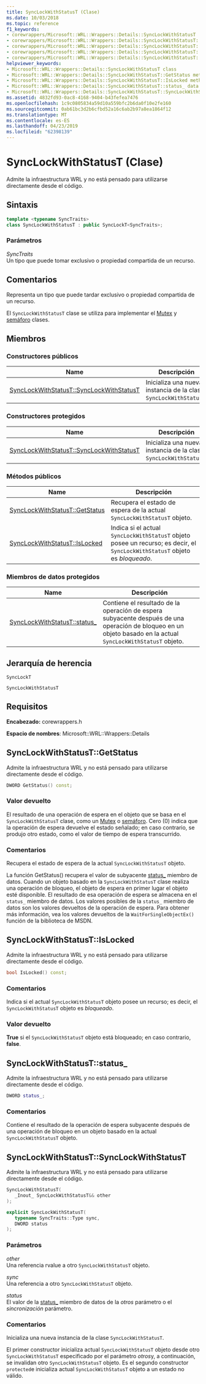 ```yaml
---
title: SyncLockWithStatusT (Clase)
ms.date: 10/03/2018
ms.topic: reference
f1_keywords:
- corewrappers/Microsoft::WRL::Wrappers::Details::SyncLockWithStatusT
- corewrappers/Microsoft::WRL::Wrappers::Details::SyncLockWithStatusT::GetStatus
- corewrappers/Microsoft::WRL::Wrappers::Details::SyncLockWithStatusT::IsLocked
- corewrappers/Microsoft::WRL::Wrappers::Details::SyncLockWithStatusT::status_
- corewrappers/Microsoft::WRL::Wrappers::Details::SyncLockWithStatusT::SyncLockWithStatusT
helpviewer_keywords:
- Microsoft::WRL::Wrappers::Details::SyncLockWithStatusT class
- Microsoft::WRL::Wrappers::Details::SyncLockWithStatusT::GetStatus method
- Microsoft::WRL::Wrappers::Details::SyncLockWithStatusT::IsLocked method
- Microsoft::WRL::Wrappers::Details::SyncLockWithStatusT::status_ data member
- Microsoft::WRL::Wrappers::Details::SyncLockWithStatusT::SyncLockWithStatusT, constructor
ms.assetid: 4832fd93-0ac8-4168-9404-b43fefea7476
ms.openlocfilehash: 1c9c0805834a59d10a559bfc2b6da0f10e2fe160
ms.sourcegitcommit: 0ab61bc3d2b6cfbd52a16c6ab2b97a8ea1864f12
ms.translationtype: MT
ms.contentlocale: es-ES
ms.lasthandoff: 04/23/2019
ms.locfileid: "62398139"
---
```

# <a name="synclockwithstatust-class"></a>SyncLockWithStatusT (Clase)

Admite la infraestructura WRL y no está pensado para utilizarse directamente desde el código.

## <a name="syntax"></a>Sintaxis

```cpp
template <typename SyncTraits>
class SyncLockWithStatusT : public SyncLockT<SyncTraits>;
```

### <a name="parameters"></a>Parámetros

*SyncTraits*<br/>
Un tipo que puede tomar exclusivo o propiedad compartida de un recurso.

## <a name="remarks"></a>Comentarios

Representa un tipo que puede tardar exclusivo o propiedad compartida de un recurso.

El `SyncLockWithStatusT` clase se utiliza para implementar el [Mutex](mutex-class.md) y [semáforo](semaphore-class.md) clases.

## <a name="members"></a>Miembros

### <a name="public-constructors"></a>Constructores públicos

Name                                                             | Descripción
---------------------------------------------------------------- | --------------------------------------------------------------
[SyncLockWithStatusT::SyncLockWithStatusT](#synclockwithstatust) | Inicializa una nueva instancia de la clase `SyncLockWithStatusT`.

### <a name="protected-constructors"></a>Constructores protegidos

Name                                                             | Descripción
---------------------------------------------------------------- | --------------------------------------------------------------
[SyncLockWithStatusT::SyncLockWithStatusT](#synclockwithstatust) | Inicializa una nueva instancia de la clase `SyncLockWithStatusT`.

### <a name="public-methods"></a>Métodos públicos

Name                                         | Descripción
-------------------------------------------- | ----------------------------------------------------------------------------------------------------------------------------------
[SyncLockWithStatusT::GetStatus](#getstatus) | Recupera el estado de espera de la actual `SyncLockWithStatusT` objeto.
[SyncLockWithStatusT::IsLocked](#islocked)   | Indica si el actual `SyncLockWithStatusT` objeto posee un recurso; es decir, el `SyncLockWithStatusT` objeto es *bloqueado*.

### <a name="protected-data-members"></a>Miembros de datos protegidos

Name                                    | Descripción
--------------------------------------- | ----------------------------------------------------------------------------------------------------------------------------------------
[SyncLockWithStatusT::status_](#status) | Contiene el resultado de la operación de espera subyacente después de una operación de bloqueo en un objeto basado en la actual `SyncLockWithStatusT` objeto.

## <a name="inheritance-hierarchy"></a>Jerarquía de herencia

`SyncLockT`

`SyncLockWithStatusT`

## <a name="requirements"></a>Requisitos

**Encabezado:** corewrappers.h

**Espacio de nombres**: Microsoft::WRL::Wrappers::Details

## <a name="getstatus"></a>SyncLockWithStatusT::GetStatus

Admite la infraestructura WRL y no está pensado para utilizarse directamente desde el código.

```cpp
DWORD GetStatus() const;
```

### <a name="return-value"></a>Valor devuelto

El resultado de una operación de espera en el objeto que se basa en el `SyncLockWithStatusT` clase, como un [Mutex](mutex-class.md) o [semáforo](semaphore-class.md). Cero (0) indica que la operación de espera devuelve el estado señalado; en caso contrario, se produjo otro estado, como el valor de tiempo de espera transcurrido.

### <a name="remarks"></a>Comentarios

Recupera el estado de espera de la actual `SyncLockWithStatusT` objeto.

La función GetStatus() recupera el valor de subyacente [status_](#status) miembro de datos. Cuando un objeto basado en la `SyncLockWithStatusT` clase realiza una operación de bloqueo, el objeto de espera en primer lugar el objeto esté disponible. El resultado de esa operación de espera se almacena en el `status_` miembro de datos. Los valores posibles de la `status_` miembro de datos son los valores devueltos de la operación de espera. Para obtener más información, vea los valores devueltos de la `WaitForSingleObjectEx()` función de la biblioteca de MSDN.

## <a name="islocked"></a>SyncLockWithStatusT::IsLocked

Admite la infraestructura WRL y no está pensado para utilizarse directamente desde el código.

```cpp
bool IsLocked() const;
```

### <a name="remarks"></a>Comentarios

Indica si el actual `SyncLockWithStatusT` objeto posee un recurso; es decir, el `SyncLockWithStatusT` objeto es *bloqueado*.

### <a name="return-value"></a>Valor devuelto

**True** si el `SyncLockWithStatusT` objeto está bloqueado; en caso contrario, **false**.

## <a name="status"></a>SyncLockWithStatusT::status_

Admite la infraestructura WRL y no está pensado para utilizarse directamente desde el código.

```cpp
DWORD status_;
```

### <a name="remarks"></a>Comentarios

Contiene el resultado de la operación de espera subyacente después de una operación de bloqueo en un objeto basado en la actual `SyncLockWithStatusT` objeto.

## <a name="synclockwithstatust"></a>SyncLockWithStatusT::SyncLockWithStatusT

Admite la infraestructura WRL y no está pensado para utilizarse directamente desde el código.

```cpp
SyncLockWithStatusT(
   _Inout_ SyncLockWithStatusT&& other
);

explicit SyncLockWithStatusT(
   typename SyncTraits::Type sync,
   DWORD status
);
```

### <a name="parameters"></a>Parámetros

*other*<br/>
Una referencia rvalue a otro `SyncLockWithStatusT` objeto.

*sync*<br/>
Una referencia a otro `SyncLockWithStatusT` objeto.

*status*<br/>
El valor de la [status_](#status) miembro de datos de la *otros* parámetro o el *sincronización* parámetro.

### <a name="remarks"></a>Comentarios

Inicializa una nueva instancia de la clase `SyncLockWithStatusT`.

El primer constructor inicializa actual `SyncLockWithStatusT` objeto desde otro `SyncLockWithStatusT` especificado por el parámetro *otros*y, a continuación, se invalidan otro `SyncLockWithStatusT` objeto. Es el segundo constructor `protected`e inicializa actual `SyncLockWithStatusT` objeto a un estado no válido.
